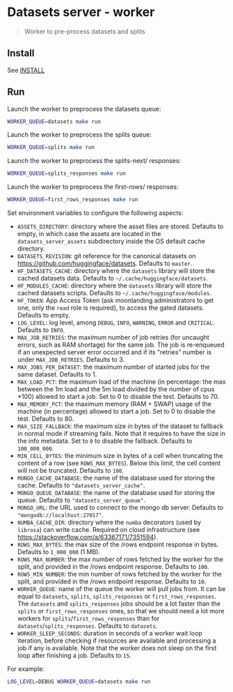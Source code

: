 # Datasets server - worker

> Worker to pre-process datasets and splits

## Install

See [INSTALL](./INSTALL.md#Install)

## Run

Launch the worker to preprocess the datasets queue:

```bash
WORKER_QUEUE=datasets make run
```

Launch the worker to preprocess the splits queue:

```bash
WORKER_QUEUE=splits make run
```

Launch the worker to preprocess the splits-next/ responses:

```bash
WORKER_QUEUE=splits_responses make run
```

Launch the worker to preprocess the first-rows/ responses:

```bash
WORKER_QUEUE=first_rows_responses make run
```

Set environment variables to configure the following aspects:

- `ASSETS_DIRECTORY`: directory where the asset files are stored. Defaults to empty, in which case the assets are located in the `datasets_server_assets` subdirectory inside the OS default cache directory.
- `DATASETS_REVISION`: git reference for the canonical datasets on https://github.com/huggingface/datasets. Defaults to `master`.
- `HF_DATASETS_CACHE`: directory where the `datasets` library will store the cached datasets data. Defaults to `~/.cache/huggingface/datasets`.
- `HF_MODULES_CACHE`: directory where the `datasets` library will store the cached datasets scripts. Defaults to `~/.cache/huggingface/modules`.
- `HF_TOKEN`: App Access Token (ask moonlanding administrators to get one, only the `read` role is required), to access the gated datasets. Defaults to empty.
- `LOG_LEVEL`: log level, among `DEBUG`, `INFO`, `WARNING`, `ERROR` and `CRITICAL`. Defaults to `INFO`.
- `MAX_JOB_RETRIES`: the maximum number of job retries (for uncaught errors, such as RAM shortage) for the same job. The job is re-enqueued if an unexpected server error occurred and if its "retries" number is under `MAX_JOB_RETRIES`. Defaults to 3.
- `MAX_JOBS_PER_DATASET`: the maximum number of started jobs for the same dataset. Defaults to 1.
- `MAX_LOAD_PCT`: the maximum load of the machine (in percentage: the max between the 1m load and the 5m load divided by the number of cpus \*100) allowed to start a job. Set to 0 to disable the test. Defaults to 70.
- `MAX_MEMORY_PCT`: the maximum memory (RAM + SWAP) usage of the machine (in percentage) allowed to start a job. Set to 0 to disable the test. Defaults to 80.
- `MAX_SIZE_FALLBACK`: the maximum size in bytes of the dataset to fallback in normal mode if streaming fails. Note that it requires to have the size in the info metadata. Set to `0` to disable the fallback. Defaults to `100_000_000`.
- `MIN_CELL_BYTES`: the minimum size in bytes of a cell when truncating the content of a row (see `ROWS_MAX_BYTES`). Below this limit, the cell content will not be truncated. Defaults to `100`.
- `MONGO_CACHE_DATABASE`: the name of the database used for storing the cache. Defaults to `"datasets_server_cache"`.
- `MONGO_QUEUE_DATABASE`: the name of the database used for storing the queue. Defaults to `"datasets_server_queue"`.
- `MONGO_URL`: the URL used to connect to the mongo db server. Defaults to `"mongodb://localhost:27017"`.
- `NUMBA_CACHE_DIR`: directory where the `numba` decorators (used by `librosa`) can write cache. Required on cloud infrastructure (see https://stackoverflow.com/a/63367171/7351594).
- `ROWS_MAX_BYTES`: the max size of the /rows endpoint response in bytes. Defaults to `1_000_000` (1 MB).
- `ROWS_MAX_NUMBER`: the max number of rows fetched by the worker for the split, and provided in the /rows endpoint response. Defaults to `100`.
- `ROWS_MIN_NUMBER`: the min number of rows fetched by the worker for the split, and provided in the /rows endpoint response. Defaults to `10`.
- `WORKER_QUEUE`: name of the queue the worker will pull jobs from. It can be equal to `datasets`, `splits`, `splits_responses` or `first_rows_responses`. The `datasets` and `splits_responses` jobs should be a lot faster than the `splits` or `first_rows_responses` ones, so that we should need a lot more workers for `splits`/`first_rows_responses` than for `datasets`/`splits_responses`. Defaults to `datasets`.
- `WORKER_SLEEP_SECONDS`: duration in seconds of a worker wait loop iteration, before checking if resources are available and processing a job if any is available. Note that the worker does not sleep on the first loop after finishing a job. Defaults to `15`.

For example:

```bash
LOG_LEVEL=DEBUG WORKER_QUEUE=datasets make run
```
